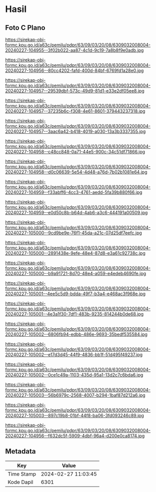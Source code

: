 # Hasil

## Foto C Plano

https://sirekap-obj-formc.kpu.go.id/a63c/pemilu/pdpr/63/09/03/20/08/6309032008004-20240227-104955--3f02b022-aa87-4c1d-9c19-7a8b8f9e0adb.jpg

https://sirekap-obj-formc.kpu.go.id/a63c/pemilu/pdpr/63/09/03/20/08/6309032008004-20240227-104956--80cc4202-fafd-400d-84bf-6769fd1a28e0.jpg

https://sirekap-obj-formc.kpu.go.id/a63c/pemilu/pdpr/63/09/03/20/08/6309032008004-20240227-104957--29539dbf-573c-49d9-81d1-e33e2df05ee8.jpg

https://sirekap-obj-formc.kpu.go.id/a63c/pemilu/pdpr/63/09/03/20/08/6309032008004-20240227-104957--37235b6c-f308-4e61-8601-379443237318.jpg

https://sirekap-obj-formc.kpu.go.id/a63c/pemilu/pdpr/63/09/03/20/08/6309032008004-20240227-104957--3aac6a42-b418-4019-a030-13a3b3337355.jpg

https://sirekap-obj-formc.kpu.go.id/a63c/pemilu/pdpr/63/09/03/20/08/6309032008004-20240227-104958--c48cc848-0a71-44e5-900c-34c51df71866.jpg

https://sirekap-obj-formc.kpu.go.id/a63c/pemilu/pdpr/63/09/03/20/08/6309032008004-20240227-104958--d0c06639-5e54-4d48-a76d-7b02b1081e64.jpg

https://sirekap-obj-formc.kpu.go.id/a63c/pemilu/pdpr/63/09/03/20/08/6309032008004-20240227-104959--f33abff6-4cc3-4761-aedd-5fa39b880f66.jpg

https://sirekap-obj-formc.kpu.go.id/a63c/pemilu/pdpr/63/09/03/20/08/6309032008004-20240227-104959--e0d50c8b-b64d-4ab6-a3c6-444191a00509.jpg

https://sirekap-obj-formc.kpu.go.id/a63c/pemilu/pdpr/63/09/03/20/08/6309032008004-20240227-105000--9cd9be9e-76f1-45da-a21c-07d25df7eefc.jpg

https://sirekap-obj-formc.kpu.go.id/a63c/pemilu/pdpr/63/09/03/20/08/6309032008004-20240227-105000--2891438e-9efe-48e4-87d8-e3a61c92738c.jpg

https://sirekap-obj-formc.kpu.go.id/a63c/pemilu/pdpr/63/09/03/20/08/6309032008004-20240227-105000--b9a91721-8d70-48e4-a059-e4edeb4690fe.jpg

https://sirekap-obj-formc.kpu.go.id/a63c/pemilu/pdpr/63/09/03/20/08/6309032008004-20240227-105001--4ee5c5d9-bdda-49f7-b3a4-e468ac3f968e.jpg

https://sirekap-obj-formc.kpu.go.id/a63c/pemilu/pdpr/63/09/03/20/08/6309032008004-20240227-105001--4e3a1f30-7df1-483b-9235-814244b0de68.jpg

https://sirekap-obj-formc.kpu.go.id/a63c/pemilu/pdpr/63/09/03/20/08/6309032008004-20240227-105002--6806fb94-edbb-486e-9693-35bedf535584.jpg

https://sirekap-obj-formc.kpu.go.id/a63c/pemilu/pdpr/63/09/03/20/08/6309032008004-20240227-105002--e17d3d45-44f9-4836-bb1f-51d495f49237.jpg

https://sirekap-obj-formc.kpu.go.id/a63c/pemilu/pdpr/63/09/03/20/08/6309032008004-20240227-105002--0ce1c49a-1103-435d-95a1-13d2c7c6bda6.jpg

https://sirekap-obj-formc.kpu.go.id/a63c/pemilu/pdpr/63/09/03/20/08/6309032008004-20240227-105003--56b6979c-2568-4007-b294-1baf87d212a6.jpg

https://sirekap-obj-formc.kpu.go.id/a63c/pemilu/pdpr/63/09/03/20/08/6309032008004-20240227-105003--897c19b8-01bf-44f8-ba06-3fd093246c89.jpg

https://sirekap-obj-formc.kpu.go.id/a63c/pemilu/pdpr/63/09/03/20/08/6309032008004-20240227-104956--f632dc5f-5909-4dbf-96a4-d200e0ca8174.jpg


## Metadata

| Key        | Value               |
| ---------- | ------------------- |
| Time Stamp | 2024-02-27 11:03:45 |
| Kode Dapil | 6301                |




